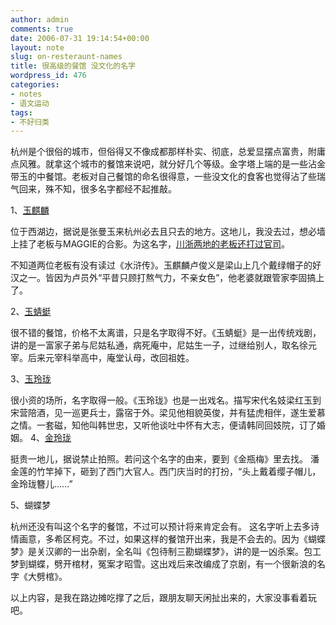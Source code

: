```yaml
---
author: admin
comments: true
date: 2006-07-31 19:14:54+00:00
layout: note
slug: on-resteraunt-names
title: 很高级的餐馆 没文化的名字
wordpress_id: 476
categories:
- notes
- 语文运动
tags:
- 不好归类
---
```


杭州是个很俗的城市，但俗得又不像成都那样朴实、彻底，总爱显摆点富贵，附庸点风雅。就拿这个城市的餐馆来说吧，就分好几个等级。金字塔上端的是一些沾金带玉的中餐馆。老板对自己餐馆的命名很得意，一些没文化的食客也觉得沾了些瑞气回来，殊不知，很多名字都经不起推敲。

1、[玉麒麟](http://food.poco.cn/commendDetail.htx&id=28935)

位于西湖边，据说是张曼玉来杭州必去且只去的地方。这地儿，我没去过，想必墙上挂了老板与MAGGIE的合影。为这名字，[川浙两地的老板还打过官司](http://news.sohu.com/20060120/n241524646.shtml)。

不知道两位老板有没有读过《水浒传》。玉麒麟卢俊义是梁山上几个戴绿帽子的好汉之一。皆因为卢员外“平昔只顾打熬气力，不亲女色”，他老婆就跟管家李固搞上了。

2、[玉蜻蜓](http://www.dianping.com/shop/536755)

很不错的餐馆，价格不太离谱，只是名字取得不好。《玉蜻蜓》是一出传统戏剧，讲的是一富家子弟与尼姑私通，病死庵中，尼姑生一子，过继给别人，取名徐元宰。后来元宰科举高中，庵堂认母，改回祖姓。

3、[玉玲珑](http://www.dianping.com/shop/536392)

很小资的场所，名字取得一般。《玉玲珑》也是一出戏名。描写宋代名妓梁红玉到宋营陪酒，见一巡更兵士，露宿于外。梁见他相貌英俊，并有猛虎相伴，遂生爱慕之情。一套磁，知他叫韩世忠，又听他谈吐中怀有大志，便请韩同回妓院，订了婚姻。
4、[金玲珑](http://www.dianping.com/shop/537523)

挺贵一地儿，据说禁止拍照。若问这个名字的由来，要到《金瓶梅》里去找。 潘金莲的竹竿掉下，砸到了西门大官人。西门庆当时的打扮，“头上戴着缨子帽儿，金玲珑簪儿……”

5、蝴蝶梦

杭州还没有叫这个名字的餐馆，不过可以预计将来肯定会有。 这名字听上去多诗情画意，多希区柯克。不过，如果这样的餐馆开出来，我是不会去的。因为《蝴蝶梦》是关汉卿的一出杂剧，全名叫《包待制三勘蝴蝶梦》，讲的是一凶杀案。包工梦到蝴蝶，劈开棺材，冤案才昭雪。这出戏后来改编成了京剧，有一个很新浪的名字《大劈棺》。

以上内容，是我在路边摊吃撑了之后，跟朋友聊天闲扯出来的，大家没事看着玩吧。
